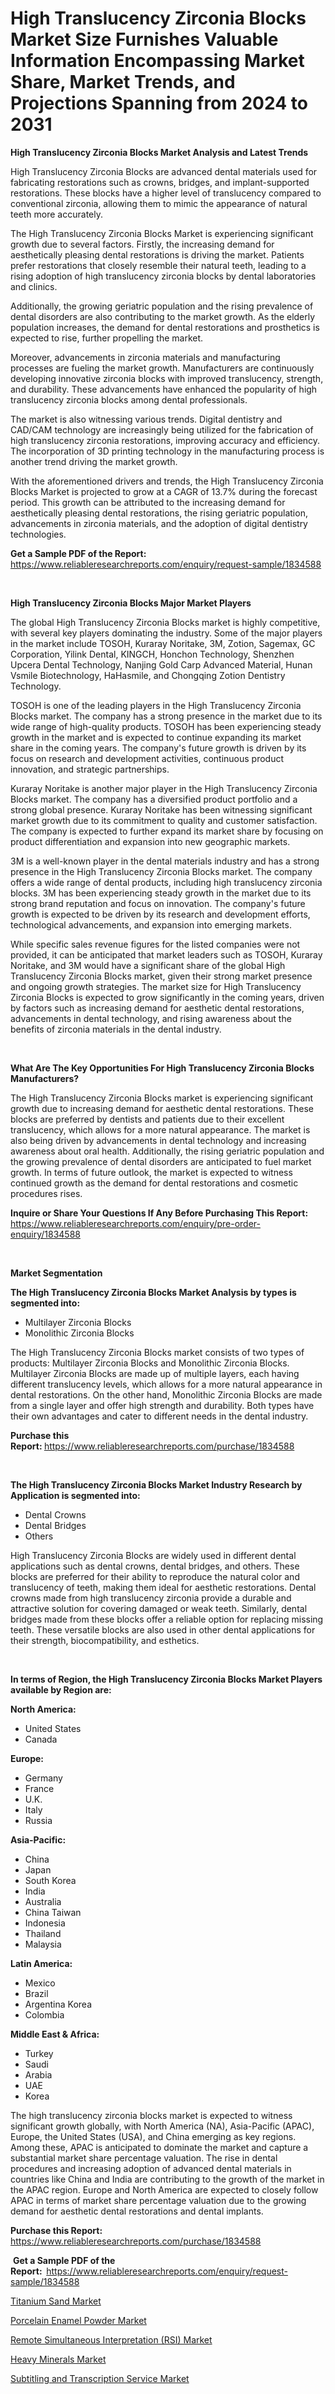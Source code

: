 <p><h1>High Translucency Zirconia Blocks Market Size Furnishes Valuable Information Encompassing Market Share, Market Trends, and Projections Spanning from 2024 to 2031</h1></p><p><strong>High Translucency Zirconia Blocks Market Analysis and Latest Trends</strong></p>
<p><p>High Translucency Zirconia Blocks are advanced dental materials used for fabricating restorations such as crowns, bridges, and implant-supported restorations. These blocks have a higher level of translucency compared to conventional zirconia, allowing them to mimic the appearance of natural teeth more accurately.</p><p>The High Translucency Zirconia Blocks Market is experiencing significant growth due to several factors. Firstly, the increasing demand for aesthetically pleasing dental restorations is driving the market. Patients prefer restorations that closely resemble their natural teeth, leading to a rising adoption of high translucency zirconia blocks by dental laboratories and clinics.</p><p>Additionally, the growing geriatric population and the rising prevalence of dental disorders are also contributing to the market growth. As the elderly population increases, the demand for dental restorations and prosthetics is expected to rise, further propelling the market.</p><p>Moreover, advancements in zirconia materials and manufacturing processes are fueling the market growth. Manufacturers are continuously developing innovative zirconia blocks with improved translucency, strength, and durability. These advancements have enhanced the popularity of high translucency zirconia blocks among dental professionals.</p><p>The market is also witnessing various trends. Digital dentistry and CAD/CAM technology are increasingly being utilized for the fabrication of high translucency zirconia restorations, improving accuracy and efficiency. The incorporation of 3D printing technology in the manufacturing process is another trend driving the market growth.</p><p>With the aforementioned drivers and trends, the High Translucency Zirconia Blocks Market is projected to grow at a CAGR of 13.7% during the forecast period. This growth can be attributed to the increasing demand for aesthetically pleasing dental restorations, the rising geriatric population, advancements in zirconia materials, and the adoption of digital dentistry technologies.</p></p>
<p><strong>Get a Sample PDF of the Report:&nbsp;</strong> <a href="https://www.reliableresearchreports.com/enquiry/request-sample/1834588">https://www.reliableresearchreports.com/enquiry/request-sample/1834588</a></p>
<p>&nbsp;</p>
<p><strong>High Translucency Zirconia Blocks Major Market Players</strong></p>
<p><p>The global High Translucency Zirconia Blocks market is highly competitive, with several key players dominating the industry. Some of the major players in the market include TOSOH, Kuraray Noritake, 3M, Zotion, Sagemax, GC Corporation, Yilink Dental, KINGCH, Honchon Technology, Shenzhen Upcera Dental Technology, Nanjing Gold Carp Advanced Material, Hunan Vsmile Biotechnology, HaHasmile, and Chongqing Zotion Dentistry Technology.</p><p>TOSOH is one of the leading players in the High Translucency Zirconia Blocks market. The company has a strong presence in the market due to its wide range of high-quality products. TOSOH has been experiencing steady growth in the market and is expected to continue expanding its market share in the coming years. The company's future growth is driven by its focus on research and development activities, continuous product innovation, and strategic partnerships.</p><p>Kuraray Noritake is another major player in the High Translucency Zirconia Blocks market. The company has a diversified product portfolio and a strong global presence. Kuraray Noritake has been witnessing significant market growth due to its commitment to quality and customer satisfaction. The company is expected to further expand its market share by focusing on product differentiation and expansion into new geographic markets.</p><p>3M is a well-known player in the dental materials industry and has a strong presence in the High Translucency Zirconia Blocks market. The company offers a wide range of dental products, including high translucency zirconia blocks. 3M has been experiencing steady growth in the market due to its strong brand reputation and focus on innovation. The company's future growth is expected to be driven by its research and development efforts, technological advancements, and expansion into emerging markets.</p><p>While specific sales revenue figures for the listed companies were not provided, it can be anticipated that market leaders such as TOSOH, Kuraray Noritake, and 3M would have a significant share of the global High Translucency Zirconia Blocks market, given their strong market presence and ongoing growth strategies. The market size for High Translucency Zirconia Blocks is expected to grow significantly in the coming years, driven by factors such as increasing demand for aesthetic dental restorations, advancements in dental technology, and rising awareness about the benefits of zirconia materials in the dental industry.</p></p>
<p>&nbsp;</p>
<p><strong>What Are The Key Opportunities For High Translucency Zirconia Blocks Manufacturers?</strong></p>
<p><p>The High Translucency Zirconia Blocks market is experiencing significant growth due to increasing demand for aesthetic dental restorations. These blocks are preferred by dentists and patients due to their excellent translucency, which allows for a more natural appearance. The market is also being driven by advancements in dental technology and increasing awareness about oral health. Additionally, the rising geriatric population and the growing prevalence of dental disorders are anticipated to fuel market growth. In terms of future outlook, the market is expected to witness continued growth as the demand for dental restorations and cosmetic procedures rises.</p></p>
<p><strong>Inquire or Share Your Questions If Any Before Purchasing This Report:</strong> <a href="https://www.reliableresearchreports.com/enquiry/pre-order-enquiry/1834588">https://www.reliableresearchreports.com/enquiry/pre-order-enquiry/1834588</a></p>
<p>&nbsp;</p>
<p><strong>Market Segmentation</strong></p>
<p><strong>The High Translucency Zirconia Blocks Market Analysis by types is segmented into:</strong></p>
<p><ul><li>Multilayer Zirconia Blocks</li><li>Monolithic Zirconia Blocks</li></ul></p>
<p><p>The High Translucency Zirconia Blocks market consists of two types of products: Multilayer Zirconia Blocks and Monolithic Zirconia Blocks. Multilayer Zirconia Blocks are made up of multiple layers, each having different translucency levels, which allows for a more natural appearance in dental restorations. On the other hand, Monolithic Zirconia Blocks are made from a single layer and offer high strength and durability. Both types have their own advantages and cater to different needs in the dental industry.</p></p>
<p><strong>Purchase this Report:&nbsp;</strong><a href="https://www.reliableresearchreports.com/purchase/1834588">https://www.reliableresearchreports.com/purchase/1834588</a></p>
<p>&nbsp;</p>
<p><strong>The High Translucency Zirconia Blocks Market Industry Research by Application is segmented into:</strong></p>
<p><ul><li>Dental Crowns</li><li>Dental Bridges</li><li>Others</li></ul></p>
<p><p>High Translucency Zirconia Blocks are widely used in different dental applications such as dental crowns, dental bridges, and others. These blocks are preferred for their ability to reproduce the natural color and translucency of teeth, making them ideal for aesthetic restorations. Dental crowns made from high translucency zirconia provide a durable and attractive solution for covering damaged or weak teeth. Similarly, dental bridges made from these blocks offer a reliable option for replacing missing teeth. These versatile blocks are also used in other dental applications for their strength, biocompatibility, and esthetics.</p></p>
<p>&nbsp;</p>
<p><strong>In terms of Region, the High Translucency Zirconia Blocks Market Players available by Region are:</strong></p>
<p>
    <p> <strong> North America: </strong>
        <ul>
            <li>United States</li>
            <li>Canada</li>
        </ul>
        </p> 
    <p> <strong> Europe: </strong>
        <ul>
            <li>Germany</li>
            <li>France</li>
            <li>U.K.</li>
            <li>Italy</li>
            <li>Russia</li>
        </ul>
        </p> 
    <p> <strong> Asia-Pacific: </strong>
        <ul>
            <li>China</li>
            <li>Japan</li>
            <li>South Korea</li>
            <li>India</li>
            <li>Australia</li>
            <li>China Taiwan</li>
            <li>Indonesia</li>
            <li>Thailand</li>
            <li>Malaysia</li>
        </ul>
        </p> 
    <p> <strong> Latin America: </strong>
        <ul>
            <li>Mexico</li>
            <li>Brazil</li>
            <li>Argentina Korea</li>
            <li>Colombia</li>
        </ul>
        </p> 
    <p> <strong> Middle East & Africa: </strong>
        <ul>
            <li>Turkey</li>
            <li>Saudi</li>
            <li>Arabia</li>
            <li>UAE</li>
            <li>Korea</li>
        </ul>
    </p>
    </p>
<p><p>The high translucency zirconia blocks market is expected to witness significant growth globally, with North America (NA), Asia-Pacific (APAC), Europe, the United States (USA), and China emerging as key regions. Among these, APAC is anticipated to dominate the market and capture a substantial market share percentage valuation. The rise in dental procedures and increasing adoption of advanced dental materials in countries like China and India are contributing to the growth of the market in the APAC region. Europe and North America are expected to closely follow APAC in terms of market share percentage valuation due to the growing demand for aesthetic dental restorations and dental implants.</p></p>
<p><strong>Purchase this Report: </strong><a href="https://www.reliableresearchreports.com/purchase/1834588">https://www.reliableresearchreports.com/purchase/1834588</a></p>
<p>&nbsp;<strong>Get a Sample PDF of the Report:&nbsp;&nbsp;</strong><a href="https://www.reliableresearchreports.com/enquiry/request-sample/1834588">https://www.reliableresearchreports.com/enquiry/request-sample/1834588</a></p>
<p><strong></strong></p>
<p><p><a href="https://medium.com/@sharonmurphy49/titanium-sand-market-size-market-outlook-and-market-forecast-2024-to-2031-3642594d087e">Titanium Sand Market</a></p><p><a href="https://medium.com/@sharonmurphy49/porcelain-enamel-powder-market-furnishes-information-on-market-share-market-trends-and-market-9577b61ab7d9">Porcelain Enamel Powder Market</a></p><p><a href="https://github.com/gdfhhhj/Market-Research-Report-List-3/blob/main/remote-simultaneous-interpretation-rsi-market.md">Remote Simultaneous Interpretation (RSI) Market</a></p><p><a href="https://medium.com/@sharonmurphy49/heavy-minerals-market-share-evolution-and-market-growth-trends-2024-2031-91fff3e314a4">Heavy Minerals Market</a></p><p><a href="https://github.com/gulaimolin/Market-Research-Report-List-2/blob/main/subtitling-and-transcription-service-market.md">Subtitling and Transcription Service Market</a></p></p>